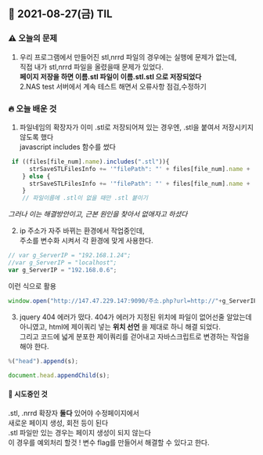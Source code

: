 ## 📆 2021-08-27(금) TIL


### ⚠️ 오늘의 문제 
1. 우리 프로그램에서 만들어진 stl,nrrd 파일의 경우에는 실행에 문제가 없는데,  
직접 내가 stl,nrrd 파일을 올렸을때 문제가 있었다.     
**페이지 저장을 하면 이름.stl 파일이 이름.stl.stl 으로 저장되었다**   
2.NAS test 서버에서 계속 테스트 해면서 오류사항 점검,수정하기    

### 🔥 오늘 배운 것  <br>

1. 파일네임의 확장자가 이미 .stl로 저장되어져 있는 경우엔,   .stl을 붙여서 저장시키지 않도록 했다  
javascript includes 함수를 썼다  
```javascript
 if ((files[file_num].name).includes(".stl")){
      strSaveSTLFilesInfo += '"filePath": "' + files[file_num].name + '",';
    } else {
      strSaveSTLFilesInfo += '"filePath": "' + files[file_num].name + '.stl",';
    }
    // 파일이름에 .stl이 없을 때만 .stl 붙이기

```
*그러나 이는 해결방안이고, 근본 원인을 찾아서 없애자고 하셨다*

2. ip 주소가 자주 바뀌는 환경에서 작업중인데,   
주소를 변수화 시켜서 각 환경에 맞게 사용한다.  
```javascript
// var g_ServerIP = "192.168.1.24";
//var g_ServerIP = "localhost";
var g_ServerIP = "192.168.0.6";

```
이런 식으로 활용
```javascript
window.open("http://147.47.229.147:9090/주소.php?url=http://"+g_ServerIP+":2999/?reqid="+rId, "_blank",
```



3. jquery 404 에러가 떴다. 404가 에러가 지정된 위치에 파일이 없어선줄 알았는데 아니였고,
html에 제이쿼리 넣는 **위치 선언** 을 제대로 하니 해결 되었다.  
그리고 코드에 넓게 분포한 제이쿼리를 걷어내고 자바스크립트로 변경하는 작업을 해야 한다.
```javascript
%("head").append(s);
```

```javascript
document.head.appendChild(s);
```

#### 🤷 시도중인 것   

.stl, .nrrd 확장자 **둘다** 있어야 수정페이지에서    
새로운 페이지 생성, 회전 등이 된다  
.stl 파일만 있는 경우는 페이지 생성이 되지 않는다  
이 경우를 예외처리 할것 ! 변수 flag를 만들어서 해결할 수 있다고 한다.  
